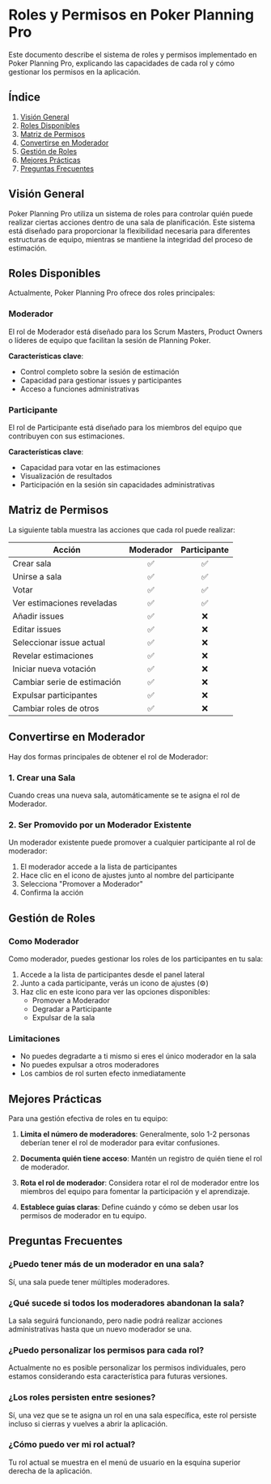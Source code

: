 # Roles y Permisos en Poker Planning Pro

Este documento describe el sistema de roles y permisos implementado en Poker Planning Pro, explicando las capacidades de cada rol y cómo gestionar los permisos en la aplicación.

## Índice

1. [Visión General](#visión-general)
2. [Roles Disponibles](#roles-disponibles)
3. [Matriz de Permisos](#matriz-de-permisos)
4. [Convertirse en Moderador](#convertirse-en-moderador)
5. [Gestión de Roles](#gestión-de-roles)
6. [Mejores Prácticas](#mejores-prácticas)
7. [Preguntas Frecuentes](#preguntas-frecuentes)

## Visión General

Poker Planning Pro utiliza un sistema de roles para controlar quién puede realizar ciertas acciones dentro de una sala de planificación. Este sistema está diseñado para proporcionar la flexibilidad necesaria para diferentes estructuras de equipo, mientras se mantiene la integridad del proceso de estimación.

## Roles Disponibles

Actualmente, Poker Planning Pro ofrece dos roles principales:

### Moderador

El rol de Moderador está diseñado para los Scrum Masters, Product Owners o líderes de equipo que facilitan la sesión de Planning Poker.

**Características clave**:
- Control completo sobre la sesión de estimación
- Capacidad para gestionar issues y participantes
- Acceso a funciones administrativas

### Participante

El rol de Participante está diseñado para los miembros del equipo que contribuyen con sus estimaciones.

**Características clave**:
- Capacidad para votar en las estimaciones
- Visualización de resultados
- Participación en la sesión sin capacidades administrativas

## Matriz de Permisos

La siguiente tabla muestra las acciones que cada rol puede realizar:

| Acción | Moderador | Participante |
|--------|:---------:|:------------:|
| Crear sala | ✅ | ✅ |
| Unirse a sala | ✅ | ✅ |
| Votar | ✅ | ✅ |
| Ver estimaciones reveladas | ✅ | ✅ |
| Añadir issues | ✅ | ❌ |
| Editar issues | ✅ | ❌ |
| Seleccionar issue actual | ✅ | ❌ |
| Revelar estimaciones | ✅ | ❌ |
| Iniciar nueva votación | ✅ | ❌ |
| Cambiar serie de estimación | ✅ | ❌ |
| Expulsar participantes | ✅ | ❌ |
| Cambiar roles de otros | ✅ | ❌ |

## Convertirse en Moderador

Hay dos formas principales de obtener el rol de Moderador:

### 1. Crear una Sala

Cuando creas una nueva sala, automáticamente se te asigna el rol de Moderador.

### 2. Ser Promovido por un Moderador Existente

Un moderador existente puede promover a cualquier participante al rol de moderador:

1. El moderador accede a la lista de participantes
2. Hace clic en el icono de ajustes junto al nombre del participante
3. Selecciona "Promover a Moderador"
4. Confirma la acción

## Gestión de Roles

### Como Moderador

Como moderador, puedes gestionar los roles de los participantes en tu sala:

1. Accede a la lista de participantes desde el panel lateral
2. Junto a cada participante, verás un icono de ajustes (⚙️)
3. Haz clic en este icono para ver las opciones disponibles:
   - Promover a Moderador
   - Degradar a Participante
   - Expulsar de la sala

### Limitaciones

- No puedes degradarte a ti mismo si eres el único moderador en la sala
- No puedes expulsar a otros moderadores
- Los cambios de rol surten efecto inmediatamente

## Mejores Prácticas

Para una gestión efectiva de roles en tu equipo:

1. **Limita el número de moderadores**: Generalmente, solo 1-2 personas deberían tener el rol de moderador para evitar confusiones.

2. **Documenta quién tiene acceso**: Mantén un registro de quién tiene el rol de moderador.

3. **Rota el rol de moderador**: Considera rotar el rol de moderador entre los miembros del equipo para fomentar la participación y el aprendizaje.

4. **Establece guías claras**: Define cuándo y cómo se deben usar los permisos de moderador en tu equipo.

## Preguntas Frecuentes

### ¿Puedo tener más de un moderador en una sala?
Sí, una sala puede tener múltiples moderadores.

### ¿Qué sucede si todos los moderadores abandonan la sala?
La sala seguirá funcionando, pero nadie podrá realizar acciones administrativas hasta que un nuevo moderador se una.

### ¿Puedo personalizar los permisos para cada rol?
Actualmente no es posible personalizar los permisos individuales, pero estamos considerando esta característica para futuras versiones.

### ¿Los roles persisten entre sesiones?
Sí, una vez que se te asigna un rol en una sala específica, este rol persiste incluso si cierras y vuelves a abrir la aplicación.

### ¿Cómo puedo ver mi rol actual?
Tu rol actual se muestra en el menú de usuario en la esquina superior derecha de la aplicación.